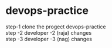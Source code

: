 # devops-practice
step-1 clone the progect devops-practice      
step -2 developer -2 (raja) changes     
step -3 developer -3 (nag) changes
